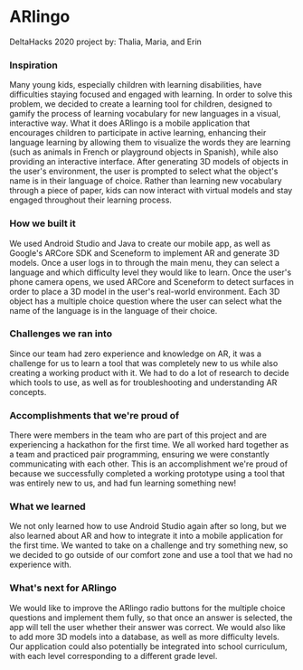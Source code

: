 # ARlingo
DeltaHacks 2020 project by: Thalia, Maria, and Erin

### Inspiration
Many young kids, especially children with learning disabilities, have difficulties staying focused and engaged with learning. In order to solve this problem, we decided to create a learning tool for children, designed to gamify the process of learning vocabulary for new languages in a visual, interactive way.
What it does
ARlingo is a mobile application that encourages children to participate in active learning, enhancing their language learning by allowing them to visualize the words they are learning (such as animals in French or playground objects in Spanish), while also providing an interactive interface. After generating 3D models of objects in the user's environment, the user is prompted to select what the object's name is in their language of choice. Rather than learning new vocabulary through a piece of paper, kids can now interact with virtual models and stay engaged throughout their learning process.

### How we built it
We used Android Studio and Java to create our mobile app, as well as Google's ARCore SDK and Sceneform to implement AR and generate 3D models. Once a user logs in to through the main menu, they can select a language and which difficulty level they would like to learn. Once the user's phone camera opens, we used ARCore and Sceneform to detect surfaces in order to place a 3D model in the user's real-world environment. Each 3D object has a multiple choice question where the user can select what the name of the language is in the language of their choice.

### Challenges we ran into
Since our team had zero experience and knowledge on AR, it was a challenge for us to learn a tool that was completely new to us while also creating a working product with it. We had to do a lot of research to decide which tools to use, as well as for troubleshooting and understanding AR concepts.

### Accomplishments that we're proud of
There were members in the team who are part of this project and are experiencing a hackathon for the first time. We all worked hard together as a team and practiced pair programming, ensuring we were constantly communicating with each other. This is an accomplishment we're proud of because we successfully completed a working prototype using a tool that was entirely new to us, and had fun learning something new!

### What we learned
We not only learned how to use Android Studio again after so long, but we also learned about AR and how to integrate it into a mobile application for the first time. We wanted to take on a challenge and try something new, so we decided to go outside of our comfort zone and use a tool that we had no experience with.

### What's next for ARlingo
We would like to improve the ARlingo radio buttons for the multiple choice questions and implement them fully, so that once an answer is selected, the app will tell the user whether their answer was correct. We would also like to add more 3D models into a database, as well as more difficulty levels. Our application could also potentially be integrated into school curriculum, with each level corresponding to a different grade level.
